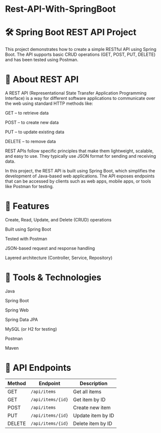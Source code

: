 # Rest-API-With-SpringBoot
# 🛠️ Spring Boot REST API Project
This project demonstrates how to create a simple RESTful API using Spring Boot. The API supports basic CRUD operations (GET, POST, PUT, DELETE) and has been tested using Postman.

# 📘 About REST API
A REST API (Representational State Transfer Application Programming Interface) is a way for different software applications to communicate over the web using standard HTTP methods like:

GET – to retrieve data

POST – to create new data

PUT – to update existing data

DELETE – to remove data

REST APIs follow specific principles that make them lightweight, scalable, and easy to use. They typically use JSON format for sending and receiving data.

In this project, the REST API is built using Spring Boot, which simplifies the development of Java-based web applications. The API exposes endpoints that can be accessed by clients such as web apps, mobile apps, or tools like Postman for testing.

# 📌 Features
Create, Read, Update, and Delete (CRUD) operations

Built using Spring Boot

Tested with Postman

JSON-based request and response handling

Layered architecture (Controller, Service, Repository)

# 🔧 Tools & Technologies
Java

Spring Boot

Spring Web

Spring Data JPA

MySQL (or H2 for testing)

Postman

Maven

# 📮 API Endpoints
| Method | Endpoint          | Description       |
| ------ | ----------------- | ----------------- |
| GET    | `/api/items`      | Get all items     |
| GET    | `/api/items/{id}` | Get item by ID    |
| POST   | `/api/items`      | Create new item   |
| PUT    | `/api/items/{id}` | Update item by ID |
| DELETE | `/api/items/{id}` | Delete item by ID |
